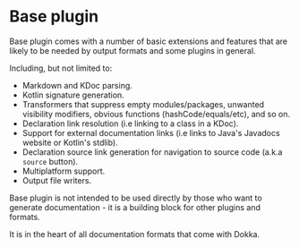 # Base plugin

Base plugin comes with a number of basic extensions and features that are likely to be needed by output formats and
some plugins in general. 

Including, but not limited to:

* Markdown and KDoc parsing.
* Kotlin signature generation.
* Transformers that suppress empty modules/packages, unwanted visibility modifiers, obvious functions 
  (hashCode/equals/etc), and so on. 
* Declaration link resolution (i.e linking to a class in a KDoc).
* Support for external documentation links (i.e links to Java's Javadocs website or Kotlin's stdlib).
* Declaration source link generation for navigation to source code (a.k.a `source` button).
* Multiplatform support.
* Output file writers.

Base plugin is not intended to be used directly by those who want to generate documentation - it is a building block
for other plugins and formats.

It is in the heart of all documentation formats that come with Dokka.
